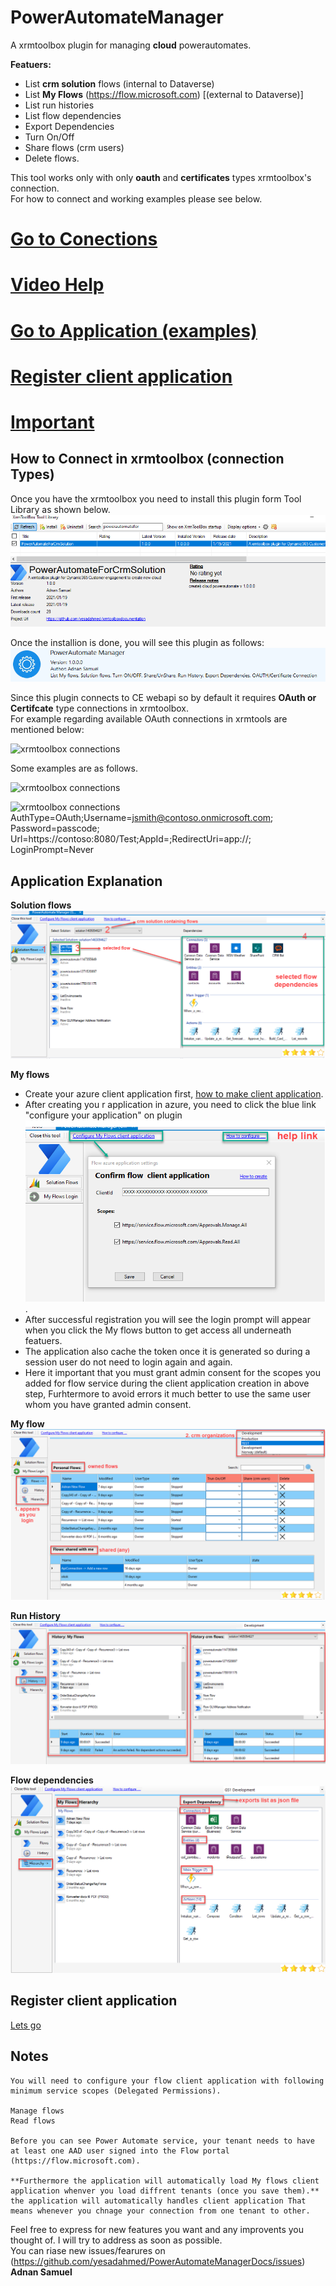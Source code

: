 # PowerAutomateManager
A xrmtoolbox plugin for managing **cloud** powerautomates.<br/>

**Featuers:**
* List **crm solution** flows (internal to Dataverse)
* List **My Flows** (https://flow.microsoft.com) [(external to Dataverse)]
* List run histories
* List flow dependencies
* Export Dependencies
* Turn On/Off
* Share flows (crm users)
* Delete flows.

This tool works only with only **oauth** and **certificates** types xrmtoolbox's connection.
<br/>For how to connect and working examples please see below.<br/>
# [Go to Conections](#how-to-connect-in-xrmtoolbox-connection-types)<br/>
# [Video Help](#application-explanation)<br/>
# [Go to Application (examples)](#application-explanation)<br/>
# [Register client application](#register-client-application-1)<br/>
# [Important](#notes-1)<br/>


## How to Connect in xrmtoolbox (connection Types)
Once you have the xrmtoolbox you need to install this plugin form Tool Library as shown below.<br/>
![xrmtoolbox connections](https://github.com/yesadahmed/xrmtoolboxdocumentation/blob/main/pics/library.PNG)

Once the installion is done, you will see this plugin as follows:
![xrmtoolbox connections](https://raw.githubusercontent.com/yesadahmed/PowerAutomateManagerDocs/main/readme/pane.PNG)

Since this plugin connects to CE webapi so by default it requires **OAuth or Certifcate** type connections in xrmtoolbox.
<br/>For example regarding available OAuth connections in xrmtools are mentioned below:

![xrmtoolbox connections](https://github.com/yesadahmed/xrmtoolboxAddins/raw/main/JsonToCSharp/images/Conn1.png)

Some examples are as follows.

![xrmtoolbox connections](https://github.com/yesadahmed/xrmtoolboxAddins/blob/main/JsonToCSharp/images/sdkcontrol.png)

![xrmtoolbox connections](https://github.com/yesadahmed/xrmtoolboxAddins/blob/main/JsonToCSharp/images/conneciont.PNG)
 AuthType=OAuth;Username=jsmith@contoso.onmicrosoft.com; Password=passcode;
Url=https://contoso:8080/Test;AppId=<GUID>;RedirectUri=app://<GUID>; LoginPrompt=Never
 
## Application Explanation
 
**Solution flows**
 ![solution flows](https://raw.githubusercontent.com/yesadahmed/PowerAutomateManagerDocs/main/readme/solutionflows.png)
 
 **My flows**
 * Create your azure client application first, [how to make client application](#register-client-application-1).
 * After creating you r application in azure, you need to click the blue link "configure your application" on plugin ![configure](https://raw.githubusercontent.com/yesadahmed/PowerAutomateManagerDocs/main/readme/setclientapp.png).
 * After successful registration you will see the login prompt will appear when you click the My flows button to get access all underneath featuers.
 * The application also cache the token once it is generated so during a session user do not need to login again and again.
 * Here it important that you must grant admin consent for the scopes you added for flow service during the client application creation in above step,
  Furhtermore to avoid errors it much better to use the same user whom you have granted admin consent.

**My flow** <br/>
![my flows](https://raw.githubusercontent.com/yesadahmed/PowerAutomateManagerDocs/main/readme/myflows.png)
 
 **Run History**
 ![flows history](https://raw.githubusercontent.com/yesadahmed/PowerAutomateManagerDocs/main/readme/history.png)
 
 **Flow dependencies**
  ![flows dependencies](https://raw.githubusercontent.com/yesadahmed/PowerAutomateManagerDocs/main/readme/dependencies.png)
  
## Register client application

[Lets go](https://htmlpreview.github.io/?https://github.com/yesadahmed/PowerAutomateManagerDocs/blob/main/readme/registerapp.html)

## Notes
```
You will need to configure your flow client application with following minimum service scopes (Delegated Permissions).

Manage flows
Read flows

Before you can see Power Automate service, your tenant needs to have at least one AAD user signed into the Flow portal (https://flow.microsoft.com).

**Furthermore the application will automatically load My flows client application whenver you load diffrent tenants (once you save them).**
the application will automatically handles client application That means whenever you chnage your connection from one tenant to other.
```

Feel free to express for new features you want and any improvents you thought of.
I will try to address as soon as possible.<br/>
You can riase new issues/fearures on (https://github.com/yesadahmed/PowerAutomateManagerDocs/issues)
<br/>
**Adnan Samuel**   
   
   
   

  

